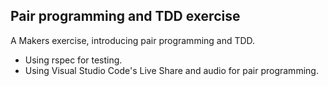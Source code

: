 ## Pair programming and TDD exercise

A Makers exercise, introducing pair programming and TDD.

- Using rspec for testing.
- Using Visual Studio Code's Live Share and audio for pair programming.